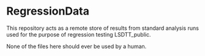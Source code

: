# RegressionData

This repository acts as a remote store of results from standard analysis runs used for the purpose of regression testing LSDTT_public.

None of the files here should ever be used by a human.
